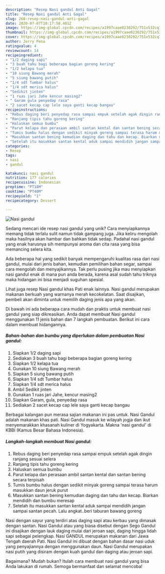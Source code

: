 ```yaml
---
description: "Resep Nasi gandul Anti Gagal"
title: "Resep Nasi gandul Anti Gagal"
slug: 268-resep-nasi-gandul-anti-gagal
date: 2020-07-07T10:17:50.401Z
image: https://img-global.cpcdn.com/recipes/a1997caae0230292/751x532cq70/nasi-gandul-foto-resep-utama.jpg
thumbnail: https://img-global.cpcdn.com/recipes/a1997caae0230292/751x532cq70/nasi-gandul-foto-resep-utama.jpg
cover: https://img-global.cpcdn.com/recipes/a1997caae0230292/751x532cq70/nasi-gandul-foto-resep-utama.jpg
author: Jerry Pena
ratingvalue: 4
reviewcount: 14
recipeingredient:
- "1/2 daging sapi"
- "3 buah tahu bagi beberapa bagian goreng kering"
- "1/2 kelapa tua"
- "10 siung Bawang merah"
- "5 siung bawang putih"
- "1/4 sdt Tumbar halus"
- "1/4 sdt merica halus"
- "Sedikit jinten"
- "1 ruas jari Jahe kencur masing2"
- " Garam gula penyedap rasa"
- "2 sacet kecap cap lele saya ganti kecap bangau"
recipeinstructions:
- "Rebus daging beri penyedap rasa sampai empuk setelah agak dingin ranjang sesuai selera"
- "Ranjang tipis tahu goreng kering"
- "Haluskan semua bumbu"
- "Parut kelapa dan perasaan ambil santan kental dan santan bening secara terpisah"
- "Tumis bumbu halus dengan sedikit minyak goreng sampai terasa harum masukkan daun jeruk purut"
- "Masukkan santan bening kemudian daging dan tahu dan kecap. Biarkan mendidih dan bumbu meresap"
- "Setelah itu masukkan santan kental aduk sampai mendidih jangan sampai santan pecah. Lalu angkat..beri taburan bawang goreng"
categories:
- Resep
tags:
- nasi
- gandul

katakunci: nasi gandul 
nutrition: 177 calories
recipecuisine: Indonesian
preptime: "PT18M"
cooktime: "PT40M"
recipeyield: "1"
recipecategory: Dessert

---
```



![Nasi gandul](https://img-global.cpcdn.com/recipes/a1997caae0230292/751x532cq70/nasi-gandul-foto-resep-utama.jpg)

Sedang mencari ide resep nasi gandul yang unik? Cara menyiapkannya memang tidak terlalu sulit namun tidak gampang juga. Jika keliru mengolah maka hasilnya akan hambar dan bahkan tidak sedap. Padahal nasi gandul yang enak harusnya sih mempunyai aroma dan cita rasa yang bisa memancing selera kita.

Ada beberapa hal yang sedikit banyak mempengaruhi kualitas rasa dari nasi gandul, mulai dari jenis bahan, kemudian pemilihan bahan segar, sampai cara mengolah dan menyajikannya. Tak perlu pusing jika mau menyiapkan nasi gandul enak di mana pun anda berada, karena asal sudah tahu triknya maka hidangan ini bisa menjadi suguhan spesial.

Lihat juga resep Nasi gandul khas Pati enak lainnya. Nasi gandul merupakan makanan berkuah yang warnanya merah kecokelatan. Saat disajikan, pembeli akan diminta untuk memilih daging jenis apa yang akan.


Di bawah ini ada beberapa cara mudah dan praktis untuk membuat nasi gandul yang siap dikreasikan. Anda dapat membuat Nasi gandul menggunakan 11 jenis bahan dan 7 langkah pembuatan. Berikut ini cara dalam membuat hidangannya.

<!--inarticleads1-->

##### Bahan-bahan dan bumbu yang diperlukan dalam pembuatan Nasi gandul:

1. Siapkan 1/2 daging sapi
1. Sediakan 3 buah tahu bagi beberapa bagian goreng kering
1. Siapkan 1/2 kelapa tua
1. Gunakan 10 siung Bawang merah
1. Siapkan 5 siung bawang putih
1. Siapkan 1/4 sdt Tumbar halus
1. Siapkan 1/4 sdt merica halus
1. Ambil Sedikit jinten
1. Gunakan 1 ruas jari Jahe, kencur masing2
1. Siapkan  Garam, gula, penyedap rasa
1. Sediakan 2 sacet kecap cap lele saya ganti kecap bangau


Berbagai kalangan pun merasa sajian makanan ini pas untuk. Nasi Gandul adalah makanan khas pati. Nasi Gandul masuk ke wilayah jogja dan ikut menyemarakkan khasanah kuliner di Yogyakarta. Makna &#39;nasi gandul&#39; di KBBI (Kamus Besar Bahasa Indonesia). 

<!--inarticleads2-->

##### Langkah-langkah membuat Nasi gandul:

1. Rebus daging beri penyedap rasa sampai empuk setelah agak dingin ranjang sesuai selera
1. Ranjang tipis tahu goreng kering
1. Haluskan semua bumbu
1. Parut kelapa dan perasaan ambil santan kental dan santan bening secara terpisah
1. Tumis bumbu halus dengan sedikit minyak goreng sampai terasa harum masukkan daun jeruk purut
1. Masukkan santan bening kemudian daging dan tahu dan kecap. Biarkan mendidih dan bumbu meresap
1. Setelah itu masukkan santan kental aduk sampai mendidih jangan sampai santan pecah. Lalu angkat..beri taburan bawang goreng


Nasi dengan sayur yang terdiri atas daging sapi atau kerbau yang dimasak dengan santan. Nasi Gandul atau yang biasa disebut dengan Sego Gandul ini disajikan dengan lauk daging mulai dari jeroan sapi, daging hingga lidah sapi sebagai pelengkap. Nasi GANDUL merupakan makanan dari Jawa Tengah daerah Pati. Nasi Gandul ini dibuat dengan bahan dasar nasi uduk yang penyajiannya dengan menggunakan daun. Nasi Gandul merupakan nasi putih yang disiram dengan kuah gandul dan daging atau jeroan sapi. 

Bagaimana? Mudah bukan? Itulah cara membuat nasi gandul yang bisa Anda lakukan di rumah. Semoga bermanfaat dan selamat mencoba!

